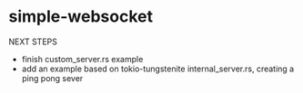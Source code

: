 # simple-websocket


NEXT STEPS

- finish custom_server.rs example
- add an example based on tokio-tungstenite internal_server.rs, creating a ping pong sever